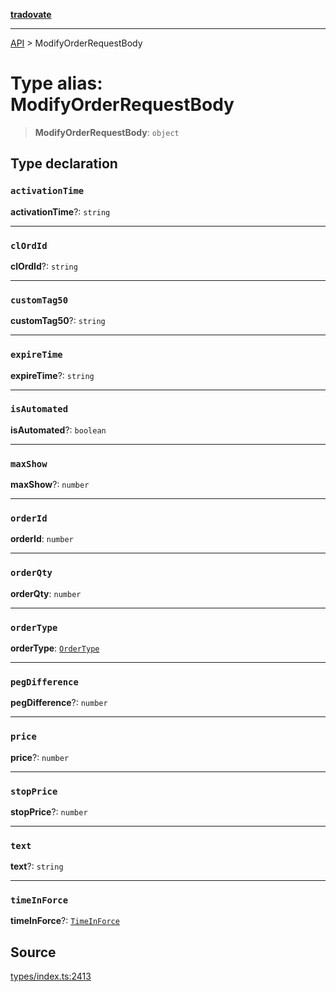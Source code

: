 [**tradovate**](../README.md)

***

[API](../API.md) > ModifyOrderRequestBody

# Type alias: ModifyOrderRequestBody

> **ModifyOrderRequestBody**: `object`

## Type declaration

### `activationTime`

**activationTime**?: `string`

***

### `clOrdId`

**clOrdId**?: `string`

***

### `customTag50`

**customTag50**?: `string`

***

### `expireTime`

**expireTime**?: `string`

***

### `isAutomated`

**isAutomated**?: `boolean`

***

### `maxShow`

**maxShow**?: `number`

***

### `orderId`

**orderId**: `number`

***

### `orderQty`

**orderQty**: `number`

***

### `orderType`

**orderType**: [`OrderType`](../enumerations/enumeration.OrderType.md)

***

### `pegDifference`

**pegDifference**?: `number`

***

### `price`

**price**?: `number`

***

### `stopPrice`

**stopPrice**?: `number`

***

### `text`

**text**?: `string`

***

### `timeInForce`

**timeInForce**?: [`TimeInForce`](../enumerations/enumeration.TimeInForce.md)

## Source

[types/index.ts:2413](https://github.com/cgilly2fast/tradovate-typescript/blob/b1caea5/src/types/index.ts#L2413)
